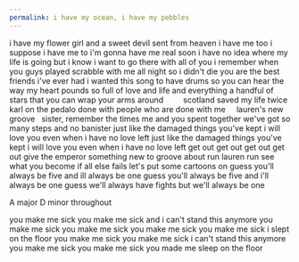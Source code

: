 ```yaml
---
permalink: i have my ocean, i have my pebbles
---
```

i have my flower girl and a sweet devil sent from heaven 
i have me too
i suppose i have me to 
i'm gonna have me real soon 
i  have no idea 
where my life is going
but i know i want to go there with all of you
i remember when you guys played scrabble with me all night so i didn't die you are the best friends i've ever had
i wanted this song to have drums 
so you can hear the way my heart pounds
so full of love and life and everything
a handful of stars that you can wrap your arms around
 
 
 
 
scotland saved my life twice
karl on the pedalo
done with people who are done with me
 
 
lauren's new groove
 
sister, remember
the times me and you spent together 
we've got so many steps and no banister 
just like the damaged things you've kept
i will love you even when i have no love left 
just like the damaged things you've kept
i will love you even when i have no love left
get out get out get out get out
give the emperor something new to groove about
run lauren run
see what you become 
if all else fails let's put some cartoons on 
guess you'll always be five and ill always be one
guess you'll always be five and i'll always be one
guess we'll always have fights but we'll always be one 



A major D minor throughout


you make me sick
you make me sick and i can't stand this anymore
you make me sick you make me sick you make me sick you make me sick i slept on the floor
you make me sick
you make me sick i can't stand this anymore
you make me sick you make me sick
you made me sleep on the floor